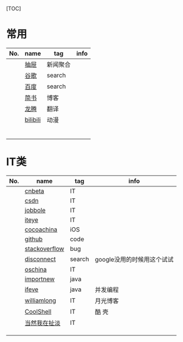 [TOC]

# 常用

| No.  | name                                     | tag    | info |
| :--: | ---------------------------------------- | ------ | ---- |
|      | [抽屉](http://dig.chouti.com/)             | 新闻聚合   |      |
|      | [谷歌](https://www.google.com.hk/?gws_rd=cr,ssl) | search |      |
|      | [百度](https://www.baidu.com/)             | search |      |
|      | [简书](http://www.jianshu.com/)            | 博客     |      |
|      | [龙腾](http://www.ltaaa.com/)              | 翻译     |      |
|      | [bilibili](http://www.bilibili.com/)     | 动漫     |      |
|      |                                          |        |      |
|      |                                          |        |      |
|      |                                          |        |      |
|      |                                          |        |      |
|      |                                          |        |      |
|      |                                          |        |      |

# IT类

| No.  | name                                     | tag    | info             |
| :--: | ---------------------------------------- | ------ | ---------------- |
|      | [cnbeta](http://www.cnbeta.com/)         | IT     |                  |
|      | [csdn](http://www.csdn.net/)             | IT     |                  |
|      | [jobbole](http://www.jobbole.com/)       | IT     |                  |
|      | [iteye](http://www.iteye.com/)           | IT     |                  |
|      | [cocoachina](http://www.cocoachina.com/) | iOS    |                  |
|      | [github](https://github.com/)            | code   |                  |
|      | [stackoverflow](http://stackoverflow.com/) | bug    |                  |
|      | [disconnect](https://search.disconnect.me/) | search | google没用的时候用这个试试 |
|      | [oschina](http://www.oschina.net/)       | IT     |                  |
|      | [importnew](http://www.importnew.com/)   | java   |                  |
|      | [ifeve](http://ifeve.com/)               | java   | 并发编程             |
|      | [williamlong](http://www.williamlong.info/) | IT     | 月光博客             |
|      | [CoolShell](http://coolshell.cn/)        | IT     | 酷 壳              |
|      | [当然我在扯淡](http://www.yinwang.org/#)       | IT     |                  |
|      |                                          |        |                  |
|      |                                          |        |                  |
|      |                                          |        |                  |